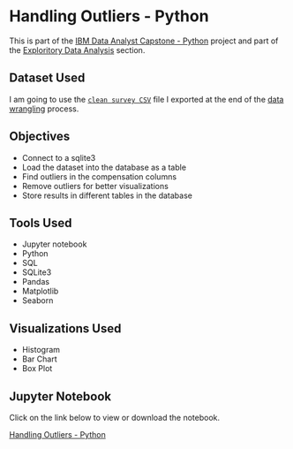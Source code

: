 # Handling Outliers - Python

<p>This is part of the <a href = 'https://github.com/FaiLuReH3Ro/ibm-da-capstone-py'>IBM Data Analyst Capstone - Python</a> project and part of the <a href = 'https://github.com/FaiLuReH3Ro/ibm-da-capstone-py?tab=readme-ov-file#exploratory-data'>Exploritory Data Analysis</a> section.</p>

## Dataset Used

I am going to use the [`clean survey CSV`](https://github.com/FaiLuReH3Ro/outliers-py/blob/main/clean_survey_data.csv) file I exported at the end of the [data wrangling](https://github.com/FaiLuReH3Ro/data-wrangling-py) process.

## Objectives

* Connect to a sqlite3
* Load the dataset into the database as a table
* Find outliers in the compensation columns
* Remove outliers for better visualizations
* Store results in different tables in the database

## Tools Used

* Jupyter notebook
* Python
* SQL
* SQLite3
* Pandas
* Matplotlib
* Seaborn

## Visualizations Used

* Histogram
* Bar Chart
* Box Plot

## Jupyter Notebook

Click on the link below to view or download the notebook.

[Handling Outliers - Python](https://github.com/FaiLuReH3Ro/outliers-py/blob/main/Handling_Outliers.ipynb)

